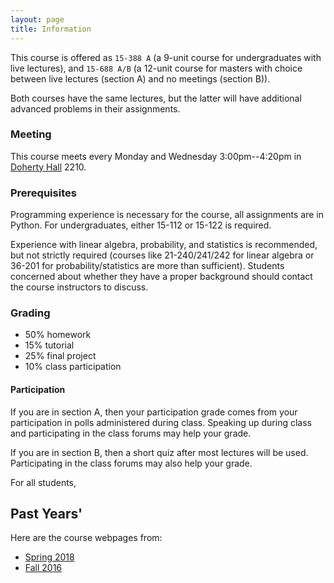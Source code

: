 ```yaml
---
layout: page
title: Information
---
```


This course is offered as `15-388 A` (a 9-unit course for undergraduates with live lectures), and `15-688 A/B` (a 12-unit course for masters with choice between live lectures (section A) and no meetings (section B)).

Both courses have the same lectures, but the latter will have additional advanced problems in their assignments.

### Meeting

This course meets every Monday and Wednesday 3:00pm--4:20pm in [Doherty Hall](https://goo.gl/maps/CdzUdGEaFPJ8frwh9) 2210.

### Prerequisites

Programming experience is necessary for the course, all assignments are in Python. For undergraduates, either 15-112 or 15-122 is required.

Experience with linear algebra, probability, and statistics is recommended, but not strictly required (courses like 21-240/241/242 for linear algebra or 36-201 for probability/statistics are more than sufficient). Students concerned about whether they have a proper background should contact the course instructors to discuss.

### Grading

- 50% homework
- 15% tutorial
- 25% final project
- 10% class participation

#### Participation

If you are in section A, then your participation grade comes from your participation in polls administered during class. Speaking up during class and participating in the class forums may help your grade.

If you are in section B, then a short quiz after most lectures will be used. Participating in the class forums may also help your grade.

For all students, 

## Past Years'

Here are the course webpages from:

- [Spring 2018](/2018-spring)
- [Fall 2016](/2016)
